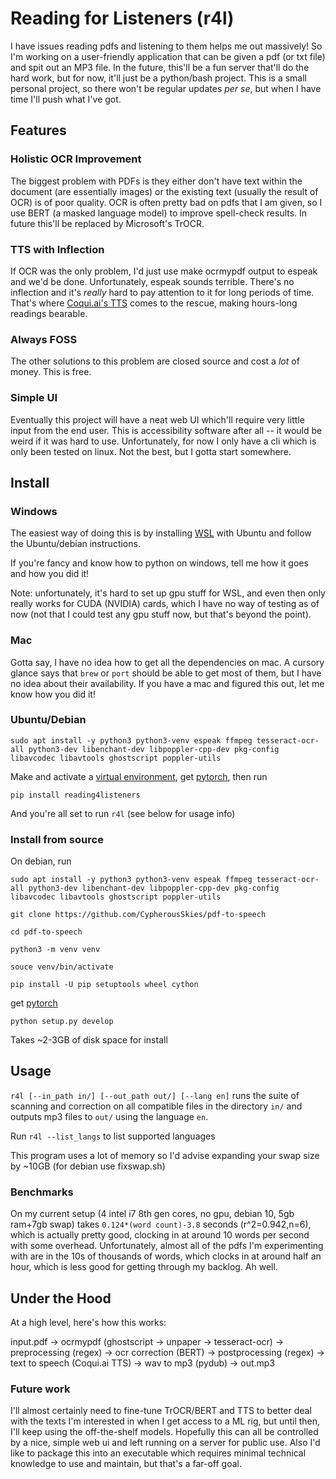 # Reading for Listeners (r4l)
I have issues reading pdfs and listening to them helps me out massively! So I'm working on a user-friendly application that can be given a pdf (or txt file) and spit out an MP3 file.
In the future, this'll be a fun server that'll do the hard work, but for now, it'll just be a python/bash project.
This is a small personal project, so there won't be regular updates *per se*, but when I have time I'll push what I've got.

## Features
### Holistic OCR Improvement
The biggest problem with PDFs is they either don't have text within the document (are essentially images) or the existing text (usually the result of OCR) is of poor quality. 
OCR is often pretty bad on pdfs that I am given, so I use BERT (a masked language model) to improve spell-check results. In future this'll be replaced by Microsoft's TrOCR.
### TTS with Inflection
If OCR was the only problem, I'd just use make ocrmypdf output to espeak and we'd be done. Unfortunately, espeak sounds terrible. There's no inflection and it's *really* hard to pay attention to it for long periods of time.
That's where [Coqui.ai's TTS](https://github.com/coqui-ai/TTS) comes to the rescue, making hours-long readings bearable.
### Always FOSS
The other solutions to this problem are closed source and cost a *lot* of money. This is free.
### Simple UI
Eventually this project will have a neat web UI which'll require very little input from the end user.
This is accessibility software after all -- it would be weird if it was hard to use.
Unfortunately, for now I only have a cli which is only been tested on linux. Not the best, but I gotta start somewhere.

## Install

### Windows
The easiest way of doing this is by installing [WSL](https://docs.microsoft.com/en-us/windows/wsl/) with Ubuntu and follow the Ubuntu/debian instructions.

If you're fancy and know how to python on windows, tell me how it goes and how you did it!

Note: unfortunately, it's hard to set up gpu stuff for WSL, and even then only really works for CUDA (NVIDIA) cards, which I have no way of testing as of now (not that I could test any gpu stuff now, but that's beyond the point).

### Mac
Gotta say, I have no idea how to get all the dependencies on mac. A cursory glance says that `brew` or `port` should be able to get most of them, but I have no idea about their availability. If you have a mac and figured this out, let me know how you did it!

### Ubuntu/Debian
`sudo apt install -y python3 python3-venv espeak ffmpeg tesseract-ocr-all python3-dev libenchant-dev libpoppler-cpp-dev pkg-config libavcodec libavtools ghostscript poppler-utils`

Make and activate a [virtual environment](https://docs.python.org/3/tutorial/venv.html), get [pytorch](https://pytorch.org), then run

`pip install reading4listeners`

And you're all set to run `r4l` (see below for usage info)

### Install from source
On debian, run

`sudo apt install -y python3 python3-venv espeak ffmpeg tesseract-ocr-all python3-dev libenchant-dev libpoppler-cpp-dev pkg-config libavcodec libavtools ghostscript poppler-utils`

`git clone https://github.com/CypherousSkies/pdf-to-speech`

`cd pdf-to-speech`

`python3 -m venv venv`

`souce venv/bin/activate`

`pip install -U pip setuptools wheel cython`

get [pytorch](https://pytorch.org)

`python setup.py develop`

Takes ~2-3GB of disk space for install

## Usage
`r4l [--in_path in/] [--out_path out/] [--lang en]` runs the suite of scanning and correction on all compatible files in the directory `in/` and  outputs mp3 files to `out/` using the language `en`.

Run `r4l --list_langs` to list supported languages

This program uses a lot of memory so I'd advise expanding your swap size by ~10GB (for debian use fixswap.sh)

### Benchmarks
On my current setup (4 intel i7 8th gen cores, no gpu, debian 10, 5gb ram+7gb swap) takes `0.124*(word count)-3.8` seconds (r^2=0.942,n=6), which is actually pretty good, clocking in at around 10 words per second with some overhead.
Unfortunately, almost all of the pdfs I'm experimenting with are in the 10s of thousands of words, which clocks in at around half an hour, which is less good for getting through my backlog. Ah well.

## Under the Hood
At a high level, here's how this works:

input.pdf -> ocrmypdf (ghostscript -> unpaper -> tesseract-ocr) -> preprocessing (regex) -> ocr correction (BERT) -> postprocessing (regex) -> text to speech (Coqui.ai TTS) -> wav to mp3 (pydub) -> out.mp3

### Future work
I'll almost certainly need to fine-tune TrOCR/BERT and TTS to better deal with the texts I'm interested in when I get access to a ML rig, but until then, I'll keep using the off-the-shelf models.
Hopefully this can all be controlled by a nice, simple web ui and left running on a server for public use.
Also I'd like to package this into an executable which requires minimal technical knowledge to use and maintain, but that's a far-off goal.
